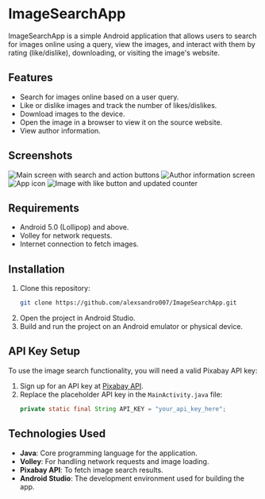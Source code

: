 # ImageSearchApp

ImageSearchApp is a simple Android application that allows users to search for images online using a query, view the images, and interact with them by rating (like/dislike), downloading, or visiting the image's website.

## Features
- Search for images online based on a user query.
- Like or dislike images and track the number of likes/dislikes.
- Download images to the device.
- Open the image in a browser to view it on the source website.
- View author information.

## Screenshots
![Main screen with search and action buttons](images/screenshot1.jpg)
![Author information screen](images/screenshot2.jpg)
![App icon](images/screenshot3.jpg)
![Image with like button and updated counter](images/screenshot4.jpg)

## Requirements
- Android 5.0 (Lollipop) and above.
- Volley for network requests.
- Internet connection to fetch images.

## Installation
1. Clone this repository:
   ```bash
   git clone https://github.com/alexsandro007/ImageSearchApp.git
   ```
2. Open the project in Android Studio.
3. Build and run the project on an Android emulator or physical device.

## API Key Setup
To use the image search functionality, you will need a valid Pixabay API key:
1. Sign up for an API key at [Pixabay API](https://pixabay.com/api/).
2. Replace the placeholder API key in the `MainActivity.java` file:
   ```java
   private static final String API_KEY = "your_api_key_here";
   ```

## Technologies Used
- **Java**: Core programming language for the application.
- **Volley**: For handling network requests and image loading.
- **Pixabay API**: To fetch image search results.
- **Android Studio**: The development environment used for building the app.
